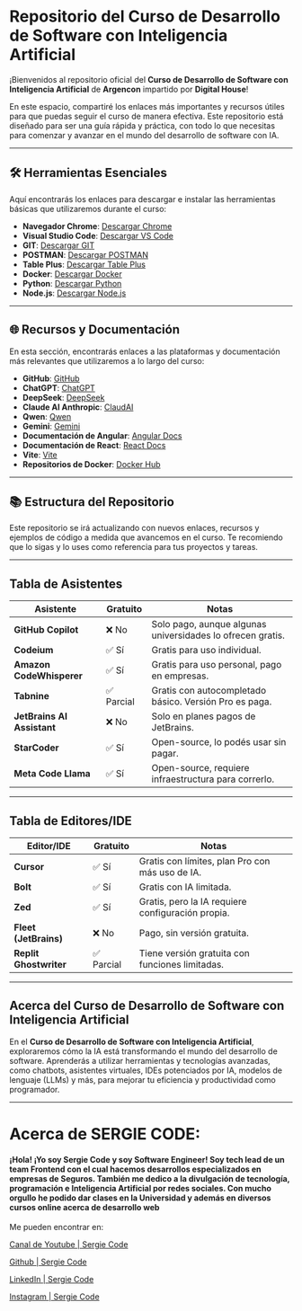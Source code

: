 # Repositorio del Curso de Desarrollo de Software con Inteligencia Artificial

¡Bienvenidos al repositorio oficial del **Curso de Desarrollo de Software con Inteligencia Artificial** de **Argencon** impartido por **Digital House**! 

En este espacio, compartiré los enlaces más importantes y recursos útiles para que puedas seguir el curso de manera efectiva. Este repositorio está diseñado para ser una guía rápida y práctica, con todo lo que necesitas para comenzar y avanzar en el mundo del desarrollo de software con IA.

---

## 🛠️ Herramientas Esenciales

Aquí encontrarás los enlaces para descargar e instalar las herramientas básicas que utilizaremos durante el curso:

- **Navegador Chrome**: [Descargar Chrome](https://www.google.com/chrome/)
- **Visual Studio Code**: [Descargar VS Code](https://code.visualstudio.com/)
- **GIT**: [Descargar GIT](https://git-scm.com/)
- **POSTMAN**: [Descargar POSTMAN](https://www.postman.com/downloads/)
- **Table Plus**: [Descargar Table Plus](https://tableplus.com/download)
- **Docker**: [Descargar Docker](https://www.docker.com/)
- **Python**: [Descargar Python](https://www.python.org/)
- **Node.js**: [Descargar Node.js](https://nodejs.org/)

---

## 🌐 Recursos y Documentación

En esta sección, encontrarás enlaces a las plataformas y documentación más relevantes que utilizaremos a lo largo del curso:

- **GitHub**: [GitHub](https://github.com/)
- **ChatGPT**: [ChatGPT](https://chat.openai.com/)
- **DeepSeek**: [DeepSeek](https://www.deepseek.com/)
- **Claude AI Anthropic**: [ClaudAI](https://claude.ai/)
- **Qwen**: [Qwen](https://qwen.ai/)
- **Gemini**: [Gemini](https://www.gemini.google.com/)
- **Documentación de Angular**: [Angular Docs](https://angular.dev)
- **Documentación de React**: [React Docs](https://reactjs.org/docs/getting-started.html)
- **Vite**: [Vite](https://vitejs.dev/)
- **Repositorios de Docker**: [Docker Hub](https://hub.docker.com/)

---

## 📚 Estructura del Repositorio

Este repositorio se irá actualizando con nuevos enlaces, recursos y ejemplos de código a medida que avancemos en el curso. Te recomiendo que lo sigas y lo uses como referencia para tus proyectos y tareas.

---

## Tabla de Asistentes

| Asistente               | Gratuito       | Notas                                                                 |
|-------------------------|----------------|----------------------------------------------------------------------|
| **GitHub Copilot**      | ❌ No          | Solo pago, aunque algunas universidades lo ofrecen gratis.          |
| **Codeium**             | ✅ Sí          | Gratis para uso individual.                                         |
| **Amazon CodeWhisperer**| ✅ Sí          | Gratis para uso personal, pago en empresas.                         |
| **Tabnine**             | ✅ Parcial     | Gratis con autocompletado básico. Versión Pro es paga.              |
| **JetBrains AI Assistant** | ❌ No      | Solo en planes pagos de JetBrains.                                  |
| **StarCoder**           | ✅ Sí          | Open-source, lo podés usar sin pagar.                               |
| **Meta Code Llama**     | ✅ Sí          | Open-source, requiere infraestructura para correrlo.                |


---

## Tabla de Editores/IDE

| Editor/IDE              | Gratuito       | Notas                                                                 |
|-------------------------|----------------|----------------------------------------------------------------------|
| **Cursor**              | ✅ Sí          | Gratis con límites, plan Pro con más uso de IA.                     |
| **Bolt**                | ✅ Sí          | Gratis con IA limitada.                                             |
| **Zed**                 | ✅ Sí          | Gratis, pero la IA requiere configuración propia.                   |
| **Fleet (JetBrains)**   | ❌ No          | Pago, sin versión gratuita.                                         |
| **Replit Ghostwriter**  | ✅ Parcial     | Tiene versión gratuita con funciones limitadas.                     |


---

## Acerca del Curso de Desarrollo de Software con Inteligencia Artificial

En el **Curso de Desarrollo de Software con Inteligencia Artificial**, exploraremos cómo la IA está transformando el mundo del desarrollo de software. Aprenderás a utilizar herramientas y tecnologías avanzadas, como chatbots, asistentes virtuales, IDEs potenciados por IA, modelos de lenguaje (LLMs) y más, para mejorar tu eficiencia y productividad como programador.

---

# Acerca de SERGIE CODE:
#### ¡Hola! ¡Yo soy Sergie Code y soy Software Engineer! Soy tech lead de un team Frontend con el cual hacemos desarrollos especializados en empresas de Seguros. También me dedico a la divulgación de tecnología, programación e Inteligencia Artificial por redes sociales. Con mucho orgullo he podido dar clases en la Universidad y además en diversos cursos online acerca de desarrollo web

Me pueden encontrar en: 

[Canal de Youtube | Sergie Code](https://www.youtube.com/@SergieCode)

[Github | Sergie Code](https://github.com/sergiecode)

[LinkedIn | Sergie Code](https://www.linkedin.com/in/sergiecode/)

[Instagram | Sergie Code](https://www.instagram.com/sergiecode)
